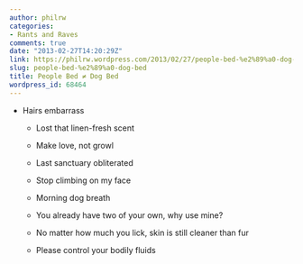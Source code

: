 ```yaml
---
author: philrw
categories:
- Rants and Raves
comments: true
date: "2013-02-27T14:20:29Z"
link: https://philrw.wordpress.com/2013/02/27/people-bed-%e2%89%a0-dog-bed/
slug: people-bed-%e2%89%a0-dog-bed
title: People Bed ≠ Dog Bed
wordpress_id: 68464
---
```


* Hairs embarrass

	
  * Lost that linen-fresh scent

	
  * Make love, not growl

	
  * Last sanctuary obliterated

	
  * Stop climbing on my face

	
  * Morning dog breath

	
  * You already have two of your own, why use mine?

	
  * No matter how much you lick, skin is still cleaner than fur

	
  * Please control your bodily fluids



